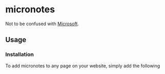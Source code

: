 # micronotes

Not to be confused with [Microsoft](https://www.microsoft.com/en-us/).

## Usage

### Installation

To add micronotes to any page on your website, simply add the following <script> tag to the HTML of the page at the bottom of the <body> section.

```html
<script type="text/javascript" src="https://cdn.jsdelivr.net/gh/generic-github-user/micronotes@v1.0/micronotes.js"></script>
```

If using plain HTML, you will need to add the script to any page that you want to add footnotes to. Alternatively, add it to a PHP functions file or similar file that loads content that must be added to every page on a website - this way, you only need to add the script once.

### Adding Footnotes

By default, footnotes can be added using the {note} and {/note} tags - just put whatever HTML you want in between those two tags, and it will automatically be made into a gorgeous, responsive footnote.

**Note:** the {note} syntax will be depreciated in version 1.5, which will introduce a custom HTML tag, <note>. From then on, the <note> tag should be used instead of {note}. However, {note} will continue to be supported for at least one year after the release of v1.5.

### Requirements

None! micronotes was designed to work without any dependencies or requirements of any kind - just drop it into your web page, and it'll work. One of the issues I had with some other JavaScript footnote plugins and libraries was that they needed [jQuery](https://jquery.com/) or other libraries to be loaded in order to work. Something as simple as adding footnotes to a web page should not require entire libraries - it should be simple, lightweight, and independent.

## Other Information

### Issues

Please submit any and all issues you have with micronotes to the [issues page](https://github.com/generic-github-user/micronotes/issues). I'll try to help you resolve it as soon as possible, or recommend an alternative solution if necessary.

If you want a feature added, submit that to the issues page too. I can't guarantee that everything people ask for will be added, but I'll read everything you submit.

### Alternatives

Some other great options for adding footnotes to a website include Lukas Mathis' [footnotes script](http://ignorethecode.net/blog/2010/04/20/footnotes/) from [ignore the code](http://ignorethecode.net/blog/) and [Matt Gemmell](https://github.com/mattgemmell/footnotes-popover)'s [Footnotes Popover](https://github.com/mattgemmell/footnotes-popover) script. Even just using a <title> tag with a superscript element can work, but it's not extremely elegant. [CSS Script](https://www.cssscript.com/) also has a [footnote generator](https://www.cssscript.com/sticky-footnote-generator/), in case you're looking for something that doesn't require adding any scripts to your code.

If you want to add footnotes to a [WordPress](https://wordpress.org/) website, I recommend the [Easy Footnotes](https://wordpress.org/plugins/easy-footnotes/) plugin, since JavaScript doesn't work too well with WordPress.

There really aren't that many options when it comes to adding clean, modern footnotes to a web page, though. The issue I had with most of the existing solutions was that they looked outdated, were missing important features, or relied on jQuery or other JavaScript libraries. Hopefully I was able to improve upon the existing options, and maybe someone will find this little project useful.

## Technical Details

How it works.

### Footnote Styling

All of the CSS styling information used to add custom styling to footnotes is automatically added to the header section by the micronotes script. This includes classes for footnote numbers and boxes, as well as some layout information.

```css
* {
      box-sizing: border-box;
      -moz-box-sizing: border-box;
      -webkit-box-sizing: border-box;
}
.number {
      text-decoration: none;
      color: #2b5cad;
      transition: color 1s ease;
}
.number:hover {
      color: #6799ea;
      transition: color 1s ease;
}
.number:active {
      color: #96beff;
      transition: color 0.1s ease;
}
.note {
      background-color: #efefef;
      border-radius: 5px;
      box-shadow: 4px 4px 10px 2px #999;

      opacity: 0;

      padding: 1vw;
      margin: 0.1vw;
      position: absolute;
      visibility: hidden;

      transition: background-color 1s ease 0.25s, border-radius 1s ease 0.25s, box-shadow 1s ease 0.25s, opacity 1s ease, visibility 0s ease 1s;
}
.note:hover {
      background-color: #ffffff;
      border-radius: 15px;

      opacity: 1;
      visibility: visible;
      transition: background-color 1s ease 0s, border-radius 1s ease 0s, box-shadow 1s ease 0s, opacity 1s ease;
}
```
